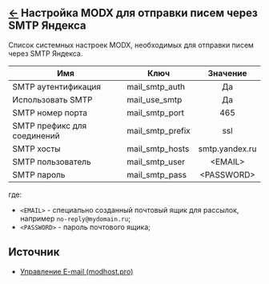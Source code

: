 [&larr;](readme.md "MODX") Настройка MODX для отправки писем через SMTP Яндекса
-------------------------------------------------------------------------------

Список системных настроек MODX, необходимых для отправки писем через SMTP Яндекса.


Имя | Ключ | Значение
--- | --- | :---:
SMTP аутентификация | mail_smtp_auth | Да
Использовать SMTP | mail_use_smtp | Да
SMTP номер порта | mail_smtp_port | 465
SMTP префикс для соединений | mail_smtp_prefix | ssl
SMTP хосты | mail_smtp_hosts | smtp.yandex.ru
SMTP пользователь | mail_smtp_user | \<EMAIL\>
SMTP пароль | mail_smtp_pass | \<PASSWORD\>

где:

- `<EMAIL>` - специально созданный почтовый ящик для рассылок, например `no-reply@mydomain.ru`;
- `<PASSWORD>` - пароль почтового ящика;

## Источник

- [Управление E-mail (modhost.pro)](https://modhost.pro/help/email)